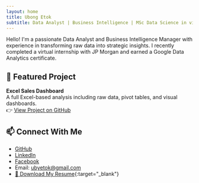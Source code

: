 ```yaml
---
layout: home
title: Ubong Etok
subtitle: Data Analyst | Business Intelligence | MSc Data Science in view
---
```


Hello! I'm a passionate Data Analyst and Business Intelligence Manager with experience in transforming raw data into strategic insights. I recently completed a virtual internship with JP Morgan and earned a Google Data Analytics certificate.

## 🔧 Featured Project

**Excel Sales Dashboard**  
A full Excel-based analysis including raw data, pivot tables, and visual dashboards.  
👉 [View Project on GitHub](https://github.com/xzibitetok/excel-sales-dashboard)

## 📫 Connect With Me

- [GitHub](https://github.com/xzibitetok)
- [LinkedIn](https://www.linkedin.com/in/ubong-etok-56b4a0170/)
- [Facebook](https://www.facebook.com/uby.etok.5)
- Email: ubyetok@gmail.com
- [📄 Download My Resume](assets/myresume.pdf){:target="_blank"}


